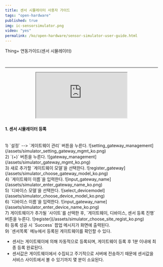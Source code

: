 ```yaml
---
title: 센서 시뮬레이터 사용자 가이드
tags: "open-hardware"
published: true
img: ic-sensorsimulator.png
video: "yes"
permalink: /ko/open-hardware/sensor-simulator-user-guide.html
---
```


Thing+ 연동가이드(센서 시뮬레이터)

<br/>

---

<div align="center" class="embed-responsive embed-responsive-16by9">
  <iframe src="http://www.youtube.com/v/CY5VPblB8B8&hl=en_US&loop=1&autoplay=0&playlist=CY5VPblB8B8"></iframe>
</div>

#### 1. 센서 시뮬레이터 등록

<br/>
1) `설정` --> `게이트웨이 관리` 버튼을 누른다.
![setting_gateway_management](/assets/simulator_setting_gateway_mgmt_ko.png)

<br/>
2) `(+)` 버튼을 누른다.
![gateway_management](/assets/simulator_gateway_mgmt_ko.png)

<br/>
3) 새로 추가할 `게이트웨이 모델`을 선택한다.
![register_gateway](/assets/simulator_choose_gateway_model_ko.png)

<br/>
4) `게이트웨이 이름`을 입력한다.
![input_gateway_name](/assets/simulator_enter_gateway_name_ko.png)

<br/>
5) `디바이스 모델`을 선택한다.
![select_devicemodel](/assets/simulator_choose_device_model_ko.png)

<br/>
6) `디바이스 이름`을 입력한다.
![input_gateway_name](/assets/simulator_enter_device_name_ko.png)

<br/>
7) 게이트웨이가 추가될 `사이트`를 선택한 후, `게이트웨이, 디바이스, 센서 등록 진행` 버튼을 누른다.
![register](/assets/simulator_choose_site_regist_ko.png)

<br/>
8) 등록 성공 시 `Success` 팝업 메시지가 화면에 출력된다.

<br/>
9) `센서목록` 메뉴에서 등록된 게이트웨이를 확인할 수 있다.

- 센서는 게이트웨이에 의해 자동적으로 등록되며, 게이트웨이 등록 후 1분 이내에  최종 등록 완료된다.
- 센서값은 게이트웨이에서 수집되고 주기적으로 서버에 전송하기 때문에 센서값을 서비스 사이트에서 볼 수 있기까지 몇 분이 소요된다.

<br/>

<div class='scrolltop'>
    <div class='scroll icon'><i class="fa fa-arrow-circle-up"></i></div>
</div>